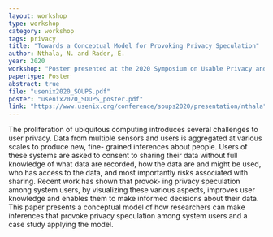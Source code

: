 ```yaml
---
layout: workshop
type: workshop
category: workshop
tags: privacy
title: "Towards a Conceptual Model for Provoking Privacy Speculation"
author: Nthala, N. and Rader, E.
year: 2020
workshop: "Poster presented at the 2020 Symposium on Usable Privacy and Security"
papertype: Poster
abstract: true
file: "usenix2020_SOUPS.pdf"
poster: "usenix2020_SOUPS_poster.pdf"
link: "https://www.usenix.org/conference/soups2020/presentation/nthala"
---
```


The proliferation of ubiquitous computing introduces several challenges to user privacy. Data from multiple sensors and users is aggregated at various scales to produce new, fine- grained inferences about people. Users of these systems are asked to consent to sharing their data without full knowledge of what data are recorded, how the data are and might be used, who has access to the data, and most importantly risks associated with sharing. Recent work has shown that provok- ing privacy speculation among system users, by visualizing these various aspects, improves user knowledge and enables them to make informed decisions about their data. This paper presents a conceptual model of how researchers can make inferences that provoke privacy speculation among system users and a case study applying the model.